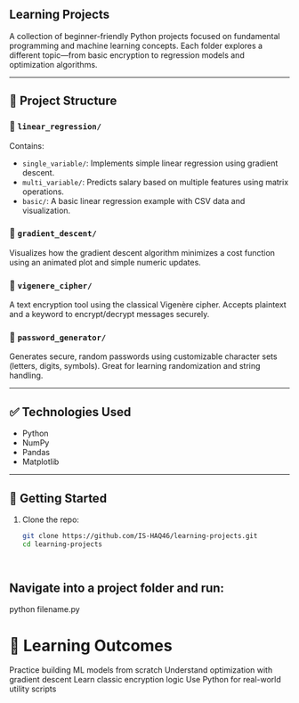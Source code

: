 
## Learning Projects

A collection of beginner-friendly Python projects focused on fundamental programming and machine learning concepts. Each folder explores a different topic—from basic encryption to regression models and optimization algorithms.

---

## 📁 Project Structure

### 🔹 `linear_regression/`
Contains:
- `single_variable/`: Implements simple linear regression using gradient descent.
- `multi_variable/`: Predicts salary based on multiple features using matrix operations.
- `basic/`: A basic linear regression example with CSV data and visualization.

### 🔹 `gradient_descent/`
Visualizes how the gradient descent algorithm minimizes a cost function using an animated plot and simple numeric updates.

### 🔹 `vigenere_cipher/`
A text encryption tool using the classical Vigenère cipher. Accepts plaintext and a keyword to encrypt/decrypt messages securely.

### 🔹 `password_generator/`
Generates secure, random passwords using customizable character sets (letters, digits, symbols). Great for learning randomization and string handling.

---

## ✅ Technologies Used

- Python
- NumPy
- Pandas
- Matplotlib

---

## 🚀 Getting Started

1. Clone the repo:
   ```bash
   git clone https://github.com/IS-HAQ46/learning-projects.git
   cd learning-projects

    
## Navigate into a project folder and run:
python filename.py

# 🎯 Learning Outcomes
Practice building ML models from scratch
Understand optimization with gradient descent
Learn classic encryption logic
Use Python for real-world utility scripts


